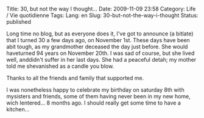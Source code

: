 Title: 30, but not the way I thought...
Date: 2009-11-09 23:58
Category: Life / Vie quotidienne
Tags:
Lang: en
Slug: 30-but-not-the-way-i-thought
Status: published

Long time no blog, but as everyone does it, I've got to announce (a bitlate) that I turned 30 a few days ago, on November 1st. These days have been abit tough, as my grandmother deceased the day just before. She would haveturned 94 years on November 20th. I was sad of course, but she lived well, anddidn't suffer in her last days. She had a peaceful detah; my mother told me shevanished as a candle you blow.

Thanks to all the friends and family that supported me.

I was nonetheless happy to celebrate my birthday on saturday 8th with mysisters and friends, some of them having never been in my new home, wich Ientered... 8 months ago. I should really get some time to have a kitchen...

